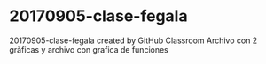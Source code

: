 # 20170905-clase-fegala
20170905-clase-fegala created by GitHub Classroom
Archivo con 2 gràficas y archivo con grafica de funciones
